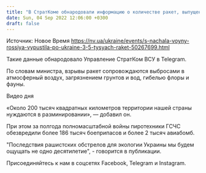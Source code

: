 ```yaml
---
title: "В СтратКоме обнародовали информацию о количестве ракет, выпущенных Россией по Украине с начала войны"
date: Sun, 04 Sep 2022 12:06:00 +0300
draft: false
---
```

Источник: Новое Время https://nv.ua/ukraine/events/s-nachala-voyny-rossiya-vypustila-po-ukraine-3-5-tysyach-raket-50267699.html


Такие данные обнародовало Управление СтратКом ВСУ в Telegram.

По словам министра, взрывы ракет сопровождаются выбросами в атмосферный воздух, загрязнением грунтов и вод, гибелью флоры и фауны.

 Видео дня   

«Около 200 тысяч квадратных километров территории нашей страны нуждаются в разминировании», — добавил он.

При этом за полгода полномасштабной войны пиротехники ГСЧС обезвредили более 186 тысяч боеприпасов и более 2 тысяч авиабомб.

"Последствия рашистских обстрелов для экологии Украины мы будем ощущать не одно десятилетие", - говорится в публикации.

Присоединяйтесь к нам в соцсетях Facebook, Telegram и Instagram.
